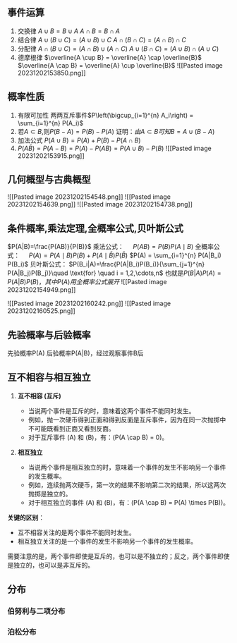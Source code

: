 ## 事件运算
1. 交换律 
	$A \cup B = B \cup A$
	$A \cap B = B \cap A$
2. 结合律
	$A \cup (B \cup C) = (A \cup B) \cup C$
	$A \cap (B \cap C) = (A \cap B) \cap C$
3. 分配律
	$A \cap (B \cup C) = (A \cap B) \cup (A \cap C)$
	$A \cup (B \cap C) = (A \cup B) \cap (A \cup C)$
4. 德摩根律
	$\overline{A \cup B} = \overline{A} \cap \overline{B}$
	$\overline{A \cap B} = \overline{A} \cup \overline{B}$
![[Pasted image 20231202153850.png]]
## 概率性质
1. 有限可加性
	两两互斥事件$P\left(\bigcup_{i=1}^{n} A_i\right) = \sum_{i=1}^{n} P(A_i)$
2. 若$A \subset B$,则$P(B-A)=P(B)-P(A)$
	证明：$由A\subset B可知B=A\cup(B-A)$
3. 加法公式
	$P(A \cup B) = P(A) + P(B) - P(A \cap B)$
4. $P(A\bar{B})=P(A-B)=P(A)-P(AB)=P(A\cup B)-P(B)$
	![[Pasted image 20231202153915.png]]
 
## 几何概型与古典概型
![[Pasted image 20231202154548.png]]
![[Pasted image 20231202154639.png]]
![[Pasted image 20231202154738.png]]

## 条件概率,乘法定理,全概率公式,贝叶斯公式
$P(A|B)=\frac{P(AB)}{P(B)}$
乘法公式： $\quad P(A B)=P(B) P(A \mid B)$
全概率公式： $\quad P(A)=P(A \mid B) P(B)+P(A \mid \bar{B}) P(\bar{B})$
						$P(A) = \sum_{i=1}^{n} P(A|B_i) P(B_i)$
贝叶斯公式：   $P(B_i|A)=\frac{P(A|B_i)P(B_i)}{\sum_{j=1}^{n} P(A|B_j)P(B_j)}\quad \text{for} \quad i = 1,2,\cdots,n$
也就是$P(B|A)P(A)=P(A|B)P(B)，其中P(A)用全概率公式展开$
![[Pasted image 20231202154949.png]]

![[Pasted image 20231202160242.png]]
![[Pasted image 20231202160525.png]]



## 先验概率与后验概率

先验概率P(A)
后验概率P(A|B)，经过观察事件B后



## 互不相容与相互独立

1. **互不相容 (互斥)**
   - 当说两个事件是互斥的时，意味着这两个事件不能同时发生。
   - 例如，抛一次硬币得到正面和得到反面是互斥事件，因为在同一次抛掷中不可能既看到正面又看到反面。
   - 对于互斥事件 \(A\) 和 \(B\)，有：\(P(A \cap B) = 0\)。

2. **相互独立**
   - 当说两个事件是相互独立的时，意味着一个事件的发生不影响另一个事件的发生概率。
   - 例如，连续抛两次硬币，第一次的结果不影响第二次的结果，所以这两次抛掷是独立的。
   - 对于相互独立的事件 \(A\) 和 \(B\)，有：\(P(A \cap B) = P(A) \times P(B)\)。
   
**关键的区别**：

- 互不相容关注的是两个事件不能同时发生。
- 相互独立关注的是一个事件的发生不影响另一个事件的发生概率。

需要注意的是，两个事件即使是互斥的，也可以是不独立的；反之，两个事件即使是独立的，也可以是非互斥的。

## 分布

### 伯努利与二项分布
### 泊松分布
